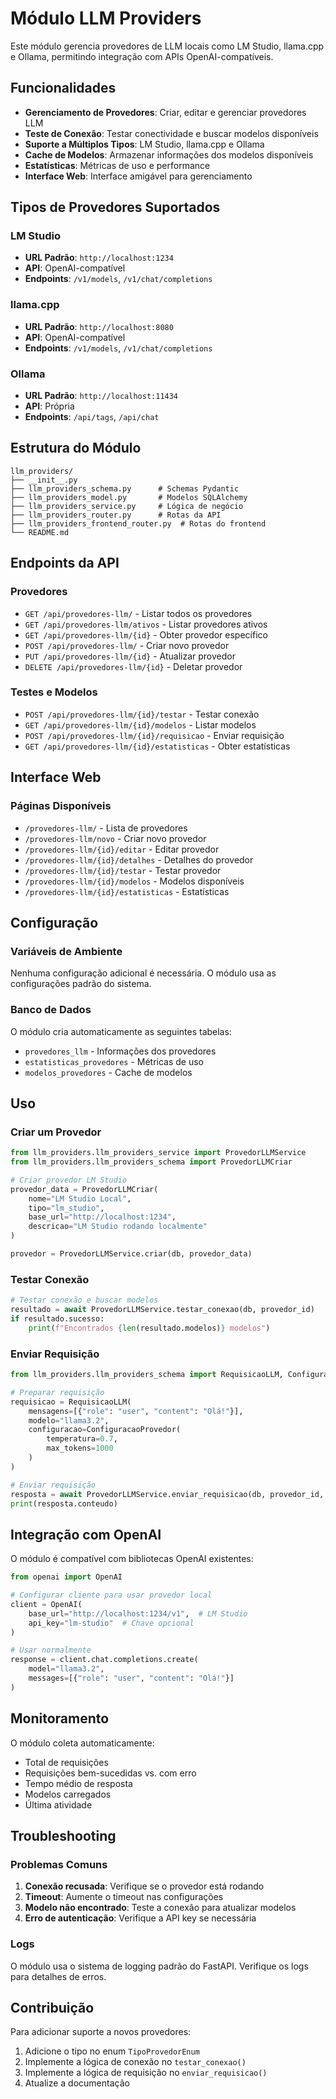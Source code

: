 # Módulo LLM Providers

Este módulo gerencia provedores de LLM locais como LM Studio, llama.cpp e Ollama, permitindo integração com APIs OpenAI-compatíveis.

## Funcionalidades

- **Gerenciamento de Provedores**: Criar, editar e gerenciar provedores LLM
- **Teste de Conexão**: Testar conectividade e buscar modelos disponíveis
- **Suporte a Múltiplos Tipos**: LM Studio, llama.cpp e Ollama
- **Cache de Modelos**: Armazenar informações dos modelos disponíveis
- **Estatísticas**: Métricas de uso e performance
- **Interface Web**: Interface amigável para gerenciamento

## Tipos de Provedores Suportados

### LM Studio
- **URL Padrão**: `http://localhost:1234`
- **API**: OpenAI-compatível
- **Endpoints**: `/v1/models`, `/v1/chat/completions`

### llama.cpp
- **URL Padrão**: `http://localhost:8080`
- **API**: OpenAI-compatível
- **Endpoints**: `/v1/models`, `/v1/chat/completions`

### Ollama
- **URL Padrão**: `http://localhost:11434`
- **API**: Própria
- **Endpoints**: `/api/tags`, `/api/chat`

## Estrutura do Módulo

```
llm_providers/
├── __init__.py
├── llm_providers_schema.py      # Schemas Pydantic
├── llm_providers_model.py       # Modelos SQLAlchemy
├── llm_providers_service.py     # Lógica de negócio
├── llm_providers_router.py      # Rotas da API
├── llm_providers_frontend_router.py  # Rotas do frontend
└── README.md
```

## Endpoints da API

### Provedores
- `GET /api/provedores-llm/` - Listar todos os provedores
- `GET /api/provedores-llm/ativos` - Listar provedores ativos
- `GET /api/provedores-llm/{id}` - Obter provedor específico
- `POST /api/provedores-llm/` - Criar novo provedor
- `PUT /api/provedores-llm/{id}` - Atualizar provedor
- `DELETE /api/provedores-llm/{id}` - Deletar provedor

### Testes e Modelos
- `POST /api/provedores-llm/{id}/testar` - Testar conexão
- `GET /api/provedores-llm/{id}/modelos` - Listar modelos
- `POST /api/provedores-llm/{id}/requisicao` - Enviar requisição
- `GET /api/provedores-llm/{id}/estatisticas` - Obter estatísticas

## Interface Web

### Páginas Disponíveis
- `/provedores-llm/` - Lista de provedores
- `/provedores-llm/novo` - Criar novo provedor
- `/provedores-llm/{id}/editar` - Editar provedor
- `/provedores-llm/{id}/detalhes` - Detalhes do provedor
- `/provedores-llm/{id}/testar` - Testar provedor
- `/provedores-llm/{id}/modelos` - Modelos disponíveis
- `/provedores-llm/{id}/estatisticas` - Estatísticas

## Configuração

### Variáveis de Ambiente
Nenhuma configuração adicional é necessária. O módulo usa as configurações padrão do sistema.

### Banco de Dados
O módulo cria automaticamente as seguintes tabelas:
- `provedores_llm` - Informações dos provedores
- `estatisticas_provedores` - Métricas de uso
- `modelos_provedores` - Cache de modelos

## Uso

### Criar um Provedor

```python
from llm_providers.llm_providers_service import ProvedorLLMService
from llm_providers.llm_providers_schema import ProvedorLLMCriar

# Criar provedor LM Studio
provedor_data = ProvedorLLMCriar(
    nome="LM Studio Local",
    tipo="lm_studio",
    base_url="http://localhost:1234",
    descricao="LM Studio rodando localmente"
)

provedor = ProvedorLLMService.criar(db, provedor_data)
```

### Testar Conexão

```python
# Testar conexão e buscar modelos
resultado = await ProvedorLLMService.testar_conexao(db, provedor_id)
if resultado.sucesso:
    print(f"Encontrados {len(resultado.modelos)} modelos")
```

### Enviar Requisição

```python
from llm_providers.llm_providers_schema import RequisicaoLLM, ConfiguracaoProvedor

# Preparar requisição
requisicao = RequisicaoLLM(
    mensagens=[{"role": "user", "content": "Olá!"}],
    modelo="llama3.2",
    configuracao=ConfiguracaoProvedor(
        temperatura=0.7,
        max_tokens=1000
    )
)

# Enviar requisição
resposta = await ProvedorLLMService.enviar_requisicao(db, provedor_id, requisicao)
print(resposta.conteudo)
```

## Integração com OpenAI

O módulo é compatível com bibliotecas OpenAI existentes:

```python
from openai import OpenAI

# Configurar cliente para usar provedor local
client = OpenAI(
    base_url="http://localhost:1234/v1",  # LM Studio
    api_key="lm-studio"  # Chave opcional
)

# Usar normalmente
response = client.chat.completions.create(
    model="llama3.2",
    messages=[{"role": "user", "content": "Olá!"}]
)
```

## Monitoramento

O módulo coleta automaticamente:
- Total de requisições
- Requisições bem-sucedidas vs. com erro
- Tempo médio de resposta
- Modelos carregados
- Última atividade

## Troubleshooting

### Problemas Comuns

1. **Conexão recusada**: Verifique se o provedor está rodando
2. **Timeout**: Aumente o timeout nas configurações
3. **Modelo não encontrado**: Teste a conexão para atualizar modelos
4. **Erro de autenticação**: Verifique a API key se necessária

### Logs

O módulo usa o sistema de logging padrão do FastAPI. Verifique os logs para detalhes de erros.

## Contribuição

Para adicionar suporte a novos provedores:

1. Adicione o tipo no enum `TipoProvedorEnum`
2. Implemente a lógica de conexão no `testar_conexao()`
3. Implemente a lógica de requisição no `enviar_requisicao()`
4. Atualize a documentação
